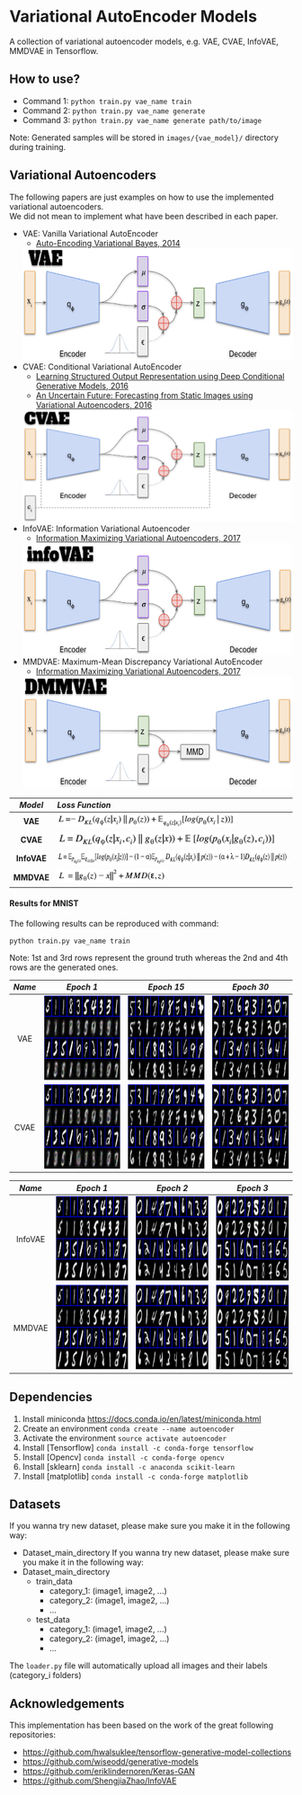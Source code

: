 
# Variational AutoEncoder Models
A collection of variational autoencoder models, e.g. VAE, CVAE, InfoVAE, MMDVAE in Tensorflow.  

## How to use?
- Command 1: `python train.py vae_name train`  
- Command 2: `python train.py vae_name generate`  
- Command 3: `python train.py vae_name generate path/to/image`  

Note: Generated samples will be stored in `images/{vae_model}/` directory during training.

## Variational Autoencoders

The following papers are just examples on how to use the implemented variational autoencoders.  
We did not mean to implement what have been described in each paper.

- VAE: Vanilla Variational AutoEncoder
	- [Auto-Encoding Variational Bayes, 2014](https://arxiv.org/abs/1312.6114)  
	<img src='./figures/architectures/VAE_architecture.png' width='500px' height='200px'>
- CVAE: Conditional Variational AutoEncoder
	- [Learning Structured Output Representation using Deep Conditional Generative Models, 2016](https://pdfs.semanticscholar.org/3f25/e17eb717e5894e0404ea634451332f85d287.pdf)
	- [An Uncertain Future: Forecasting from Static Images using Variational Autoencoders, 2016](https://arxiv.org/pdf/1606.07873.pdf)  
	<img src='./figures/architectures/CVAE_architecture.png' width='500px' height='200px'>
- InfoVAE: Information Variational Autoencoder
	- [Information Maximizing Variational Autoencoders, 2017](https://arxiv.org/abs/1706.02262)  
	<img src='./figures/architectures/infoVAE_architecture.png' width='500px' height='200px'>
- MMDVAE: Maximum-Mean Discrepancy Variational AutoEncoder
	- [Information Maximizing Variational Autoencoders, 2017](https://arxiv.org/abs/1706.02262)  
	<img src='./figures/architectures/MMDVAE_architecture.png' width='500px' height='200px'>

*Model* | *Loss Function*
:---: | :--- |
**VAE** 	| <img src='./figures/equations/VAE_loss.png' height='25px'>
**CVAE**	| <img src='./figures/equations/CVAE_loss.png' height='25px'>
**InfoVAE**	| <img src='./figures/equations/infoVAE_loss.png' height='25px'>
**MMDVAE**	| <img src='./figures/equations/MMDVAE_loss.png' height='25px'>

#### Results for MNIST
The following results can be reproduced with command:  
```
python train.py vae_name train
```
Note: 1st and 3rd rows represent the ground truth whereas the 2nd and 4th rows are the generated ones.

*Name* | *Epoch 1* | *Epoch 15* | *Epoch 30*
:---: | :---: | :---: | :---: |
VAE | <img src='./images/VAE/grid_1.png' height='150px'> | <img src='./images/VAE/grid_15.png' height='150px'> | <img src='./images/VAE/grid_30.png' height='150px'>
CVAE | <img src='./images/CVAE/grid_1.png' height='150px'> | <img src='./images/CVAE/grid_15.png' height='150px'> | <img src='./images/CVAE/grid_30.png' height='150px'>

*Name* | *Epoch 1* | *Epoch 2* | *Epoch 3*
:---: | :---: | :---: | :---: |
InfoVAE | <img src='./images/infoVAE/grid_1.png' height='150px'> | <img src='./images/infoVAE/grid_2.png' height='150px'> | <img src='./images/infoVAE/grid_3.png' height='150px'>
MMDVAE | <img src='./images/MMDVAE/grid_1.png' height='150px'> | <img src='./images/MMDVAE/grid_2.png' height='150px'> | <img src='./images/MMDVAE/grid_3.png' height='150px'>

## Dependencies

1. Install miniconda <https://docs.conda.io/en/latest/miniconda.html>
2. Create an environment 	`conda create --name autoencoder`
3. Activate the environment `source activate autoencoder`
4. Install [Tensorflow] 	`conda install -c conda-forge tensorflow`
5. Install [Opencv] 		`conda install -c conda-forge opencv`
6. Install [sklearn] 		`conda install -c anaconda scikit-learn`
7. Install [matplotlib] 	`conda install -c conda-forge matplotlib`

## Datasets
If you wanna try new dataset, please make sure you make it in the following way:
- Dataset_main_directory
If you wanna try new dataset, please make sure you make it in the following way:
- Dataset_main_directory
	- train_data
		- category_1: (image1, image2, ...)
		- category_2: (image1, image2, ...)
		- ...
	- test_data
		- category_1: (image1, image2, ...)
		- category_2: (image1, image2, ...)
		- ...

The `loader.py` file will automatically upload all images and their labels (category_i folders)

## Acknowledgements
This implementation has been based on the work of the great following repositories:
- https://github.com/hwalsuklee/tensorflow-generative-model-collections
- https://github.com/wiseodd/generative-models
- https://github.com/eriklindernoren/Keras-GAN
- https://github.com/ShengjiaZhao/InfoVAE

